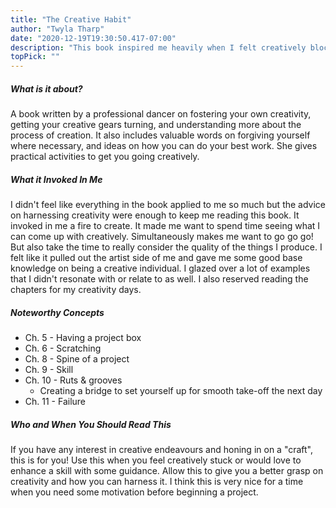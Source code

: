 ```yaml
---
title: "The Creative Habit"
author: "Twyla Tharp"
date: "2020-12-19T19:30:50.417-07:00"
description: "This book inspired me heavily when I felt creatively blocked, and after reading a chapter, I always felt the itch to apply the things I learned or see how it relates to my life. Great reference book on the topic of creativity."
topPick: ""
---
```


##### **What is it about?**

A book written by a professional dancer on fostering your own creativity, getting your creative gears turning, and understanding more about the process of creation. It also includes valuable words on forgiving yourself where necessary, and ideas on how you can do your best work. She gives practical activities to get you going creatively.

##### **What it Invoked In Me**

I didn't feel like everything in the book applied to me so much but the advice on harnessing creativity were enough to keep me reading this book. It invoked in me a fire to create. It made me want to spend time seeing what I can come up with creatively. Simultaneously makes me want to go go go! But also take the time to really consider the quality of the things I produce. I felt like it pulled out the artist side of me and gave me some good base knowledge on being a creative individual. I glazed over a lot of examples that I didn't resonate with or relate to as well. I also reserved reading the chapters for my creativity days.

##### **Noteworthy Concepts**

- Ch. 5 - Having a project box
- Ch. 6 - Scratching
- Ch. 8 - Spine of a project
- Ch. 9 - Skill
- Ch. 10 - Ruts & grooves
  - Creating a bridge to set yourself up for smooth take-off the next day
- Ch. 11 - Failure

##### **Who and When You Should Read This**

If you have any interest in creative endeavours and honing in on a "craft", this is for you! Use this when you feel creatively stuck or would love to enhance a skill with some guidance. Allow this to give you a better grasp on creativity and how you can harness it. I think this is very nice for a time when you need some motivation before beginning a project.
